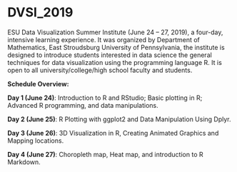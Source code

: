 # DVSI_2019
ESU Data Visualization Summer Institute (June 24 – 27, 2019), a four-day, intensive learning experience.
It was organized by Department of Mathematics, East Stroudsburg University of Pennsylvania, the institute is designed to introduce students interested in data science the general techniques for data visualization using the programming language R. It is open to all university/college/high school faculty and students.

**Schedule Overview:**

**Day 1 (June 24)**: Introduction to R and RStudio; Basic plotting in R; Advanced R programming, and data manipulations.

**Day 2 (June 25)**: R Plotting with ggplot2 and Data Manipulation Using Dplyr.

**Day 3 (June 26)**: 3D Visualization in R, Creating Animated Graphics and Mapping locations.

**Day 4 (June 27)**: Choropleth map, Heat map, and introduction to R Markdown.
